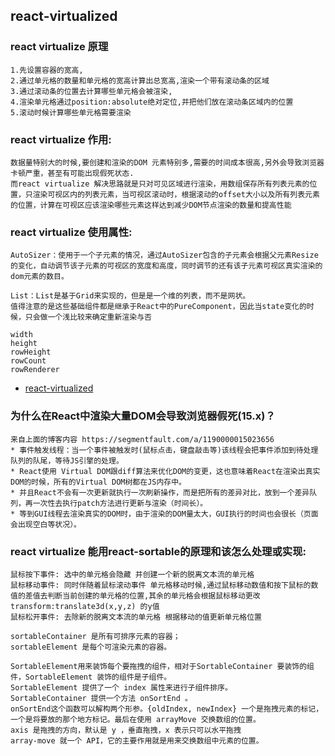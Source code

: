 ## react-virtualized

### react virtualize 原理
```
1.先设置容器的宽高,
2.通过单元格的数量和单元格的宽高计算出总宽高,渲染一个带有滚动条的区域
3.通过滚动条的位置去计算哪些单元格会被渲染,
4.渲染单元格通过position:absolute绝对定位,并把他们放在滚动条区域内的位置
5.滚动时候计算哪些单元格需要渲染
```

### react virtualize 作用:
```
数据量特别大的时候,要创建和渲染的DOM 元素特别多,需要的时间成本很高,另外会导致浏览器卡顿严重，甚至有可能出现假死状态.
而react virtualize 解决思路就是只对可见区域进行渲染，用数组保存所有列表元素的位置，只渲染可视区内的列表元素，当可视区滚动时，根据滚动的offset大小以及所有列表元素的位置，计算在可视区应该渲染哪些元素这样达到减少DOM节点渲染的数量和提高性能
```

### react virtualize 使用属性:
```
AutoSizer：使用于一个子元素的情况，通过AutoSizer包含的子元素会根据父元素Resize的变化，自动调节该子元素的可视区的宽度和高度，同时调节的还有该子元素可视区真实渲染的dom元素的数目。

List：List是基于Grid来实现的，但是是一个维的列表，而不是网状。
值得注意的是这些基础组件都是继承于React中的PureComponent，因此当state变化的时候，只会做一个浅比较来确定重新渲染与否

width
height
rowHeight
rowCount
rowRenderer
```

-  [react-virtualized](https://segmentfault.com/a/1190000015023656)
### 为什么在React中渲染大量DOM会导致浏览器假死(15.x)？
```
来自上面的博客内容 https://segmentfault.com/a/1190000015023656
* 事件触发线程：当一个事件被触发时(鼠标点击，键盘敲击等)该线程会把事件添加到待处理队列的队尾，等待JS引擎的处理。
* React使用 Virtual DOM跟diff算法来优化DOM的变更，这也意味着React在渲染出真实DOM的时候，所有的Virtual DOM树都在JS内存中。
* 并且React不会有一次更新就执行一次刷新操作，而是把所有的差异对比，放到一个差异队列，再一次性去执行patch方法进行更新与渲染（时间长）。
* 等到GUI线程去渲染真实的DOM时，由于渲染的DOM量太大，GUI执行的时间也会很长（页面会出现空白等状况）。
```

### react virtualize 能用react-sortable的原理和该怎么处理或实现:
```
鼠标按下事件: 选中的单元格会隐藏 并创建一个新的脱离文本流的单元格
鼠标移动事件: 同时伴随着鼠标滚动事件 单元格移动时候,通过鼠标移动数值和按下鼠标的数值的差值去判断当前创建的单元格的位置,其余的单元格会根据鼠标移动更改 transform:translate3d(x,y,z) 的y值
鼠标松开事件: 去除新的脱离文本流的单元格 根据移动的值更新单元格位置

sortableContainer 是所有可排序元素的容器；
sortableElement 是每个可渲染元素的容器。
 
SortableElement用来装饰每个要拖拽的组件，相对于SortableContainer 要装饰的组件，SortableElement 装饰的组件是子组件。
SortableElement 提供了一个 index 属性来进行子组件排序。
SortableContainer 提供一个方法 onSortEnd 。
onSortEnd这个函数可以解构两个形参。{oldIndex, newIndex} 一个是拖拽元素的标记，一个是将要放的那个地方标记。最后在使用 arrayMove 交换数组的位置。
axis 是拖拽的方向，默认是 y ，垂直拖拽，x 表示只可以水平拖拽
array-move 就一个 API，它的主要作用就是用来交换数组中元素的位置。
```